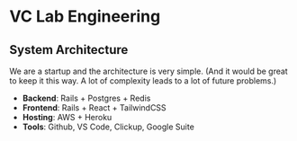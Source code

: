 # VC Lab Engineering
## System Architecture

We are a startup and the architecture is very simple. (And it would be great to keep it this way. A lot of complexity leads to a lot of future problems.)
- **Backend**: Rails + Postgres + Redis
- **Frontend**: Rails + React + TailwindCSS
- **Hosting**: AWS + Heroku
- **Tools**: Github, VS Code, Clickup, Google Suite
